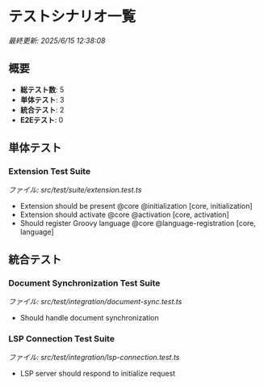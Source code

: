 # テストシナリオ一覧

*最終更新: 2025/6/15 12:38:08*

## 概要

- **総テスト数**: 5
- **単体テスト**: 3
- **統合テスト**: 2
- **E2Eテスト**: 0

## 単体テスト

### Extension Test Suite
*ファイル: src/test/suite/extension.test.ts*

- Extension should be present @core @initialization [core, initialization]
- Extension should activate @core @activation [core, activation]
- Should register Groovy language @core @language-registration [core, language]

## 統合テスト

### Document Synchronization Test Suite
*ファイル: src/test/integration/document-sync.test.ts*

- Should handle document synchronization

### LSP Connection Test Suite
*ファイル: src/test/integration/lsp-connection.test.ts*

- LSP server should respond to initialize request

